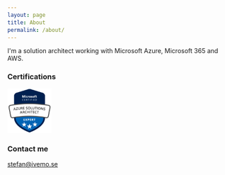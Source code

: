 ```yaml
---
layout: page
title: About
permalink: /about/
---
```


I'm a solution architect working with Microsoft Azure, Microsoft 365 and AWS.

### Certifications
<img src="https://github.com/StefanIvemo/stefanivemo.github.io/blob/master/images/badges/microsoft-certified-azure-solutions-architect-expert.png" width="100" height="100">

### Contact me

[stefan@ivemo.se](mailto:stefan@ivemo.se)